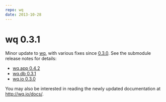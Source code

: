 ```yaml
---
repo: wq
date: 2013-10-28
---
```


# wq 0.3.1

Minor update to [wq](http://wq.io), with various fixes since [0.3.0](./wq-0.3.0.md).  See the submodule release notes for details:
- [wq.app 0.4.2](./wq.app-0.4.2.md)
- [wq.db 0.3.1](./wq.db-0.3.1.md)
- [wq.io 0.3.0](./itertable-0.3.0.md)

You may also be interested in reading the newly updated documentation at http://wq.io/docs/.
